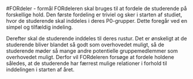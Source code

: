#FORdeler - formål
FORdeleren skal bruges til at fordele de studerende på forskellige hold. Den første fordeling er triviel og sker i starten af studiet, hvor de studerende skal inddeles i deres P0-grupper. Dette foregår ved en simpel og tilfældig indeling.

Derefter skal de studerende inddeles til deres rustur. Det er ønskeligt at de studerende bliver blandet så godt som overhovedet muligt, så de studerende møder så mange andre potentielle gruppemedlemmer som overhovedet muligt.
Derfor vil FORdeleren forsøge at fordele holdene således, at de studerende har færrest mulige relationer i forhold til inddelingen i starten af året.